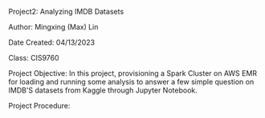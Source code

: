 Project2: Analyzing IMDB Datasets

Author: Mingxing (Max) Lin

Date Created: 04/13/2023

Class: CIS9760

Project Objective: In this project, provisioning a Spark Cluster on AWS EMR for loading and running some analysis to answer a few simple question on IMDB'S datasets from Kaggle through Jupyter Notebook.

Project Procedure: 
